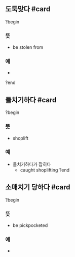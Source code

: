 ## 도둑맞다 #card
?begin
### 뜻
- be stolen from
### 예
-
?end


## 들치기하다 #card
?begin
### 뜻
- shoplift
### 예
- 들치기하다가 잡히다
	- caught shoplifting
?end


## 소매치기 당하다 #card
?begin
### 뜻
- be pickpocketed
### 예
-
<!--SR:!2025-10-22,1,250-->
